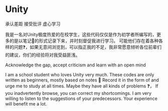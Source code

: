 # Unity


承认差距 接受批评 虚心学习

我是一名对Unity极度热爱的在校学生‍，这些代码仅仅是作为初学者所编写的，更多的是以笔记📒的形式记录下来，并时刻督促我进行学习。
可能他们存在着各种各样的问题❓，如果无意间浏览到，可以指正我的不足，我非常愿意倾听各位前辈们的建议，你们的经验将对我受益匪浅。


Acknowledge the gap, accept criticism and learn with an open mind

I am a school student who loves Unity very much. These codes are only written as beginners, mostly based on notes 📒 Record it in the form of and urge me to study at all times.
Maybe they have all kinds of problems ❓， If you inadvertently browse, you can correct my shortcomings. I am very willing to listen to the suggestions of your predecessors. Your experience will benefit me a lot.

